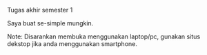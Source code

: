 Tugas akhir semester 1

Saya buat se-simple mungkin.

Note: Disarankan membuka menggunakan laptop/pc, gunakan situs dekstop jika anda menggunakan smartphone.
